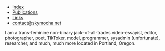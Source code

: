 - [Index](/)
- [Publications](/publications)
- [Links](https://www.skymochi64.gay)
- [contact@skymocha.net](mailto:contact@skymocha.net)

I am a trans-feminine non-binary jack-of-all-trades video-essayist, editor, photographer, poet, TikToker, model, programmer, sysadmin (unfortunate), researcher, and much, much more located in Portland, Oregon. 